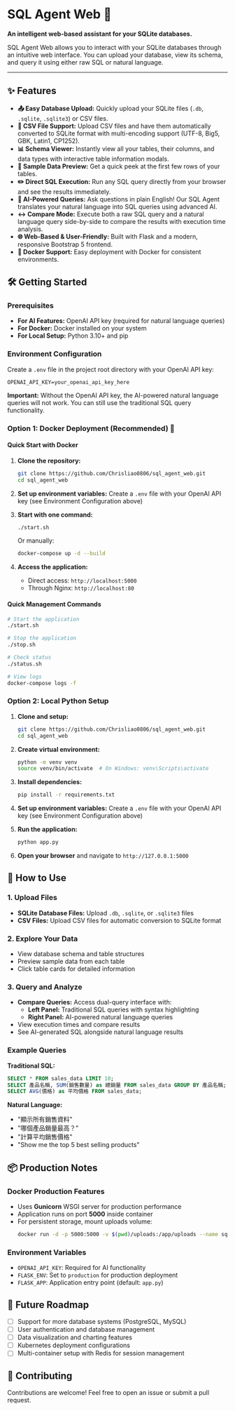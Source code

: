 # SQL Agent Web 🚀

**An intelligent web-based assistant for your SQLite databases.**

SQL Agent Web allows you to interact with your SQLite databases through an intuitive web interface. You can upload your database, view its schema, and query it using either raw SQL or natural language.

---

## ✨ Features

*   **📤 Easy Database Upload:** Quickly upload your SQLite files (`.db`, `.sqlite`, `.sqlite3`) or CSV files.
*   **📂 CSV File Support:** Upload CSV files and have them automatically converted to SQLite format with multi-encoding support (UTF-8, Big5, GBK, Latin1, CP1252).
*   **📊 Schema Viewer:** Instantly view all your tables, their columns, and data types with interactive table information modals.
*   **📝 Sample Data Preview:** Get a quick peek at the first few rows of your tables.
*   **✏️ Direct SQL Execution:** Run any SQL query directly from your browser and see the results immediately.
*   **🤖 AI-Powered Queries:** Ask questions in plain English! Our SQL Agent translates your natural language into SQL queries using advanced AI.
*   **↔️ Compare Mode:** Execute both a raw SQL query and a natural language query side-by-side to compare the results with execution time analysis.
*   **🌐 Web-Based & User-Friendly:** Built with Flask and a modern, responsive Bootstrap 5 frontend.
*   **🐳 Docker Support:** Easy deployment with Docker for consistent environments.

## 🛠️ Getting Started

### Prerequisites

- **For AI Features:** OpenAI API key (required for natural language queries)
- **For Docker:** Docker installed on your system
- **For Local Setup:** Python 3.10+ and pip

### Environment Configuration

Create a `.env` file in the project root directory with your OpenAI API key:

```env
OPENAI_API_KEY=your_openai_api_key_here
```

**Important:** Without the OpenAI API key, the AI-powered natural language queries will not work. You can still use the traditional SQL query functionality.

### Option 1: Docker Deployment (Recommended) 🐳

#### Quick Start with Docker

1. **Clone the repository:**
   ```bash
   git clone https://github.com/Chrisliao0806/sql_agent_web.git
   cd sql_agent_web
   ```

2. **Set up environment variables:**
   Create a `.env` file with your OpenAI API key (see Environment Configuration above)

3. **Start with one command:**
   ```bash
   ./start.sh
   ```
   
   Or manually:
   ```bash
   docker-compose up -d --build
   ```

4. **Access the application:**
   - Direct access: `http://localhost:5000`
   - Through Nginx: `http://localhost:80`

#### Quick Management Commands

```bash
# Start the application
./start.sh

# Stop the application  
./stop.sh

# Check status
./status.sh

# View logs
docker-compose logs -f
```

### Option 2: Local Python Setup

1. **Clone and setup:**
   ```bash
   git clone https://github.com/Chrisliao0806/sql_agent_web.git
   cd sql_agent_web
   ```

2. **Create virtual environment:**
   ```bash
   python -m venv venv
   source venv/bin/activate  # On Windows: venv\Scripts\activate
   ```

3. **Install dependencies:**
   ```bash
   pip install -r requirements.txt
   ```

4. **Set up environment variables:**
   Create a `.env` file with your OpenAI API key (see Environment Configuration above)

5. **Run the application:**
   ```bash
   python app.py
   ```

6. **Open your browser** and navigate to `http://127.0.0.1:5000`

## 🚀 How to Use

### 1. Upload Files
- **SQLite Database Files:** Upload `.db`, `.sqlite`, or `.sqlite3` files
- **CSV Files:** Upload CSV files for automatic conversion to SQLite format

### 2. Explore Your Data
- View database schema and table structures
- Preview sample data from each table
- Click table cards for detailed information

### 3. Query and Analyze
- **Compare Queries:** Access dual-query interface with:
  - **Left Panel:** Traditional SQL queries with syntax highlighting
  - **Right Panel:** AI-powered natural language queries
- View execution times and compare results
- See AI-generated SQL alongside natural language results

### Example Queries

**Traditional SQL:**
```sql
SELECT * FROM sales_data LIMIT 10;
SELECT 產品名稱, SUM(銷售數量) as 總銷量 FROM sales_data GROUP BY 產品名稱;
SELECT AVG(價格) as 平均價格 FROM sales_data;
```

**Natural Language:**
- "顯示所有銷售資料"
- "哪個產品銷量最高？"
- "計算平均銷售價格"
- "Show me the top 5 best selling products"

## 📦 Production Notes

### Docker Production Features
- Uses **Gunicorn** WSGI server for production performance
- Application runs on port **5000** inside container
- For persistent storage, mount uploads volume:
  ```bash
  docker run -d -p 5000:5000 -v $(pwd)/uploads:/app/uploads --name sql_agent_web sql_agent_web
  ```

### Environment Variables
- `OPENAI_API_KEY`: Required for AI functionality
- `FLASK_ENV`: Set to `production` for production deployment
- `FLASK_APP`: Application entry point (default: `app.py`)

## 🔮 Future Roadmap

*   [ ] Support for more database systems (PostgreSQL, MySQL)
*   [ ] User authentication and database management
*   [ ] Data visualization and charting features
*   [ ] Kubernetes deployment configurations
*   [ ] Multi-container setup with Redis for session management

## 🤝 Contributing

Contributions are welcome! Feel free to open an issue or submit a pull request.